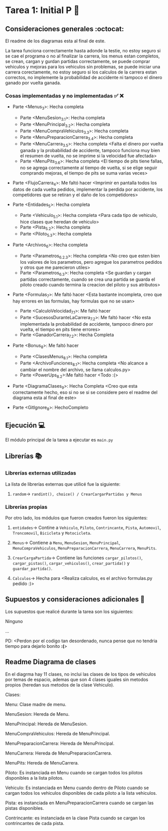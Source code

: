 # Tarea 1: Initial  P :school_satchel:


## Consideraciones generales :octocat:
El readme de los diagramas esta al final de este.

La tarea funciona correctamente hasta adonde la testie, no estoy seguro si se cae el programa o no al finalizar la carrera, los menus estan completos, se crean, cargan y gurdan partidas correctamente, se puede comprar vehiculos y mejoras para los vehiculos sin problemas, se puede iniciar una carrera corectamente, no estoy seguro si los calculos de la carrera estan correctos, no implemente la probabilidad de accidente ni tampoco el dinero ganado por vuelta ganada.

### Cosas implementadas y no implementadas :white_check_mark: :x:

* Parte <Menus<sub>3</sub>>: Hecha completa <Algunas fallas en calculos>
    * Parte <MenuSesíon<sub>3.1</sub>>: Hecha completa 
    * Parte <MenuPrincipal<sub>3.2</sub>>: Hecha completa
    * Parte <MenuCompraVehiculos<sub>3.3</sub>>: Hecha completa 
    * Parte <MenuPreparacionCarrera<sub>3.4</sub>>: Hecha completa 
    * Parte <MenuCarrera<sub>3.5</sub>>: Hecha completa <Falta el dinero por vuelta ganada y la probabilidad de accidente, tampoco funciona muy bien el resumen de vuelta, no se imprime si la velocidad fue afectada>
    * Parte <MenuPits<sub>3.6</sub>>: Hecha completa <El tiempo de pits tiene fallas, no se agrega correctamente al tiempo de vuelta, si se elige seguir comprando mejoras, el tiempo de pits se suma varias veces>

* Parte <FlujoCarrera<sub>4</sub>>: Me faltó hacer <Imprimir en pantalla todos los datos de cada vuelta pedidos, implementar la perdida por accidente, los competidores que se retiran y el daño de los competidores>

* Parte <Entidades<sub>5</sub>>: Hecha completa 
    * Parte <Vehiculo<sub>5.1</sub>>: Hecha completa <Para cada tipo de vehiculo, hice clases que heredan de vehiculo>
    * Parte <Pista<sub>5.2</sub>>: Hecha completa 
    * Parte <Piloto<sub>5.3</sub>>: Hecha completa <Competidor es una clase a parte de vehiculo>

* Parte <Archivos<sub>6</sub>>: Hecha completa
    * Parte <Parametros<sub>6.2.3</sub>>: Hecha completa <No creo que esten bien los valores de los parametros, pero agregue los parametros pedidos y otros que me parecieron utiles>
    * Parte <Parametros<sub>6.3</sub>>: Hecha completa <Se guardan y cargan partidas correctamente, cuando se crea una partida se guarda el piloto creado cuando termina la creacion del piloto y sus atributos>

* Parte <Formulas<sub>7</sub>>: Me faltó hacer <Esta bastante incompleta, creo que hay errores en las formulas, hay formulas que no se usan>
    * Parte <CalculoVelocidad<sub>7.1</sub>>: Me faltó hacer <Creo que esta mal calculado>
    * Parte <SucesosDuranteLaCarrera<sub>7.2</sub>>: Me faltó hacer <No esta implementada la probabilidad de accidente, tampoco dinero por vuelta, el tiempo en pits tiene errores>
    * Parte <GanadorCarrera<sub>7.2</sub>>: Hecha Completa

* Parte <Bonus<sub>8</sub>>: Me faltó hacer <power ups>
    * Parte <ClasesMenus<sub>8.1</sub>>: Hecha completa <Todos los menus heredan de un menu anterior que a su vez hereda de la clase padre Menu >
    * Parte <ArchivoFunciones<sub>8.1</sub>>: Hecha completa <No alcance a cambiar el nombre del archivo, se llama calculos.py>
    * Parte <PowerUps<sub>8.2</sub>>:Me faltó hacer <Todo :(>

* Parte <DiagramaClases<sub>9</sub>>: Hecha Completa <Creo que esta correctamente hecho, eso si no se si se considere pero el readme del diagrama esta al final de este>

* Parte <GitIgnore<sub>8</sub>>: HechoCompleto <Creo que ignora los archivos estaticos que se pidieron ignorar>




## Ejecución :computer:
El módulo principal de la tarea a ejecutar es  ```main.py```

## Librerías :books:
### Librerías externas utilizadas
La lista de librerías externas que utilicé fue la siguiente:

1. ```random```-> ```randint(), choice() / CrearCargarPartidas y Menus```

### Librerías propias
Por otro lado, los módulos que fueron creados fueron los siguientes:

1. ```entidades```-> Contine a ```Vehiculo```, ```Piloto```, ```Contrincante```, ```Pista```, ```Automovil```, ```Troncomovil```, ```Bicicleta``` y ```Motocicleta```.

2. ```Menus```-> Contiene a ```Menu```, ```MenuSesion```, ```MenuPrincipal```, ```MenuCompraVehiculos```, ```MenuPreparacionCarrera```, ```MenuCarrera```, ```MenuPits```.

3. ```CrearCargaPartida```-> Contiene las funciones ```cargar_pilotos()```, ```cargar_pistas()```, ```cargar_vehiculos()```, ```crear_partida()``` y ```guardar_partida()```.

4. ```Calculos```-> Hecha para <Realiza calculos, es el archivo formulas.py pedido :)>


## Supuestos y consideraciones adicionales :thinking:
Los supuestos que realicé durante la tarea son los siguientes:

Ninguno

...

PD: <Perdon por el codigo tan desordenado, nunca pense que no tendria tiempo para dejarlo bonito **:(**>


## Readme Diagrama de clases

En el diagrma hay 11 clases, no inclui las clases de los tipos de vehiculos por temas de espacio, ademas que son 4 clases iguales sin metodos propios (heredan sus metodos de la clase Vehiculo).

Clases:

Menu: Clase madre de menu.

MenuSesion: Hereda de Menu.

MenuPrincipal: Hereda de MenuSesion.

MenuCompraVehiculos: Hereda de MenuPrincipal.

MenuPreparacionCarrera: Hereda de MenuPrincipal.

MenuCarrera: Hereda de MenuPreparacionCarrera.

MenuPits: Hereda de MenuCarrera.

Piloto: Es instanciada en Menu cuando se cargan todos los pilotos disponibles a la lista pilotos.

Vehiculo: Es instanciada en Menu cuando dentro de Piloto cuando se cargan todos los vehiculos disponibles de cada piloto a la lista vehiculos.

Pista: es instanciada en MenuPreparacionCarrera cuando se cargan las pistas disponibles.

Contrincante: es instanciada en la clase Pista cuando se cargan los contrincantes de cada pista.